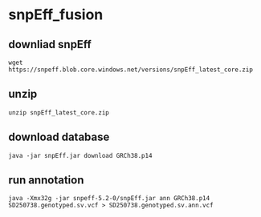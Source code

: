 # snpEff_fusion

## downliad snpEff
```
wget https://snpeff.blob.core.windows.net/versions/snpEff_latest_core.zip
```
## unzip
```
unzip snpEff_latest_core.zip
```
## download database
```
java -jar snpEff.jar download GRCh38.p14
```
## run annotation
```
java -Xmx32g -jar snpeff-5.2-0/snpEff.jar ann GRCh38.p14 SD250738.genotyped.sv.vcf > SD250738.genotyped.sv.ann.vcf
```

